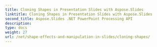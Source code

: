 ```yaml
---
title: Cloning Shapes in Presentation Slides with Aspose.Slides
linktitle: Cloning Shapes in Presentation Slides with Aspose.Slides
second_title: Aspose.Slides .NET PowerPoint Processing API
description: 
type: docs
weight: 27
url: /net/shape-effects-and-manipulation-in-slides/cloning-shapes/
---
```

